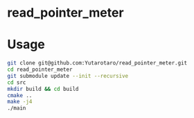 # read_pointer_meter

# Usage

```bash
git clone git@github.com:Yutarotaro/read_pointer_meter.git
cd read_pointer_meter
git submodule update --init --recursive
cd src
mkdir build && cd build
cmake ..
make -j4
./main
```
